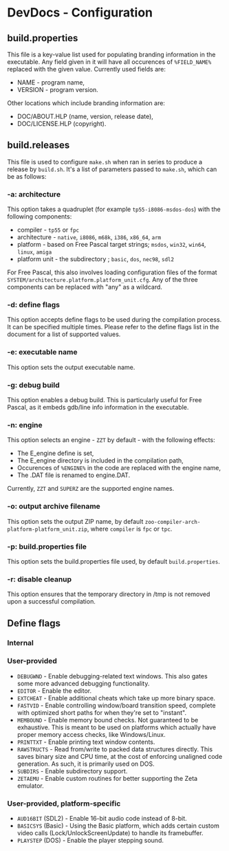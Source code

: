 # DevDocs - Configuration

## build.properties

This file is a key-value list used for populating branding information in the executable.
Any field given in it will have all occurences of `%FIELD_NAME%` replaced with
the given value. Currently used fields are:

* NAME - program name,
* VERSION - program version.

Other locations which include branding information are:

* DOC/ABOUT.HLP (name, version, release date),
* DOC/LICENSE.HLP (copyright).

## build.releases

This file is used to configure `make.sh` when ran in series to produce a release by `build.sh`.
It's a list of parameters passed to `make.sh`, which can be as follows:

### -a: architecture

This option takes a quadruplet (for example `tp55-i8086-msdos-dos`) with the following components:

* compiler - `tp55` or `fpc`
* architecture - `native`, `i8086`, `m68k`, `i386`, `x86_64`, `arm`
* platform - based on Free Pascal target strings; `msdos`, `win32`, `win64`, `linux`, `amiga`
* platform unit - the subdirectory ; `basic`, `dos`, `nec98`, `sdl2`

For Free Pascal, this also involves loading configuration files of the format `SYSTEM/architecture.platform.platform_unit.cfg`.
Any of the three components can be replaced with "any" as a wildcard.

### -d: define flags

This option accepts define flags to be used during the compilation process. It can be specified multiple times.
Please refer to the define flags list in the document for a list of supported values.

### -e: executable name

This option sets the output executable name.

### -g: debug build

This option enables a debug build. This is particularly useful for Free Pascal, as it embeds gdb/line info information in the executable.

### -n: engine

This option selects an engine - `ZZT` by default - with the following effects:

* The E_engine define is set,
* The E_engine directory is included in the compilation path,
* Occurences of `%ENGINE%` in the code are replaced with the engine name,
* The .DAT file is renamed to engine.DAT.

Currently, `ZZT` and `SUPERZ` are the supported engine names. 

### -o: output archive filename

This option sets the output ZIP name, by default `zoo-compiler-arch-platform-platform_unit.zip`, where `compiler` is `fpc` or `tpc`.

### -p: build.properties file

This option sets the build.properties file used, by default `build.properties`.

### -r: disable cleanup

This option ensures that the temporary directory in /tmp is not removed upon a successful compilation.

## Define flags

### Internal

### User-provided

* `DEBUGWND` - Enable debugging-related text windows. This also gates some more advanced debugging functionality.
* `EDITOR` - Enable the editor.
* `EXTCHEAT` - Enable additional cheats which take up more binary space.
* `FASTVID` - Enable controlling window/board transition speed, complete with optimized short paths for when they're set to "instant".
* `MEMBOUND` - Enable memory bound checks. Not guaranteed to be exhaustive. This is meant to be used on platforms which actually have proper memory access checks, like Windows/Linux.
* `PRINTTXT` - Enable printing text window contents.
* `RAWSTRUCTS` - Read from/write to packed data structures directly. This saves binary size and CPU time, at the cost of enforcing unaligned code generation.
  As such, it is primarily used on DOS.
* `SUBDIRS` - Enable subdirectory support.
* `ZETAEMU` - Enable custom routines for better supporting the Zeta emulator.

### User-provided, platform-specific

* `AUD16BIT` (SDL2) - Enable 16-bit audio code instead of 8-bit.
* `BASICSYS` (Basic) - Using the Basic platform, which adds certain custom video calls (Lock/UnlockScreenUpdate) to handle its framebuffer.
* `PLAYSTEP` (DOS) - Enable the player stepping sound.
